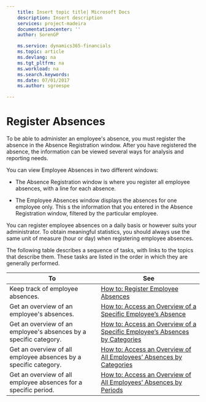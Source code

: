 ```yaml
---
    title: Insert topic title| Microsoft Docs
    description: Insert description
    services: project-madeira
    documentationcenter: ''
    author: SorenGP

    ms.service: dynamics365-financials
    ms.topic: article
    ms.devlang: na
    ms.tgt_pltfrm: na
    ms.workload: na
    ms.search.keywords:
    ms.date: 07/01/2017
    ms.author: sgroespe

---
```

# Register Absences
To be able to administer an employee's absence, you must register the absence in the Absence Registration window. After you have registered the absence, the information can be viewed several ways for analysis and reporting needs.  
  
 You can view Employee Absences in two different windows:  
  
-   The Absence Registration window is where you register all employee absences, with a line for each absence.  
  
-   The Employee Absences window displays the absences for one employee only. This s the information that you entered in the Absence Registration window, filtered by the particular employee.  
  
 You can register employee absences on a daily basis or however suits your administrator. To obtain meaningful statistics, you should always use the same unit of measure \(hour or day\) when registering employee absences.  
  
 The following table describes a sequence of tasks, with links to the topics that describe them. These tasks are listed in the order in which they are generally performed.  
  
|**To**|**See**|  
|------------|-------------|  
|Keep track of employee absences.|[How to: Register Employee Absences](../how-to-register-employee-absences.md)|  
|Get an overview of an employee's absences.|[How to: Access an Overview of a Specific Employee’s Absence](../how-to-access-an-overview-of-a-specific-employee’s-absence.md)|  
|Get an overview of an employee's absences by a specific category.|[How to: Access an Overview of a Specific Employee’s Absences by Categories](../how-to-access-an-overview-of-a-specific-employee’s-absences-by-categories.md)|  
|Get an overview of all employee absences by a specific category.|[How to: Access an Overview of All Employees’ Absences by Categories](../how-to-access-an-overview-of-all-employees’-absences-by-categories.md)|  
|Get an overview of all employee absences for a specific period.|[How to: Access an Overview of All Employees’ Absences by Periods](../how-to-access-an-overview-of-all-employees’-absences-by-periods.md)|
